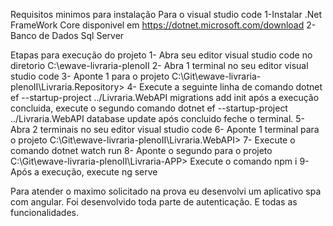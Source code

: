 Requisitos minimos para instalação
Para o visual studio code
1-Instalar .Net FrameWork Core disponivel em https://dotnet.microsoft.com/download
2-Banco de Dados Sql Server

Etapas para execução do projeto
1- Abra seu editor visual studio code no diretorio C:\ewave-livraria-plenoII
2- Abra 1 terminal no seu editor visual studio code
3- Aponte 1 para o projeto C:\Git\ewave-livraria-plenoII\Livraria.Repository>
4- Execute a seguinte linha de comando dotnet ef --startup-project ../Livraria.WebAPI migrations add init após a execução concluida, execute o segundo comando
dotnet ef --startup-project ../Livraria.WebAPI database update após concluido feche o terminal.
5- Abra 2 terminais no seu editor visual studio code
6- Aponte 1 terminal para o projeto C:\Git\ewave-livraria-plenoII\Livraria.WebAPI>
7- Execute o comando dotnet watch run
8- Aponte o segundo para o projeto C:\Git\ewave-livraria-plenoII\Livraria-APP> Execute o comando npm i
9- Após a execução, execute ng serve

Para atender o maximo solicitado na prova eu desenvolvi um aplicativo spa com angular.
Foi desenvolvido toda parte de autenticação.
E todas as funcionalidades.
